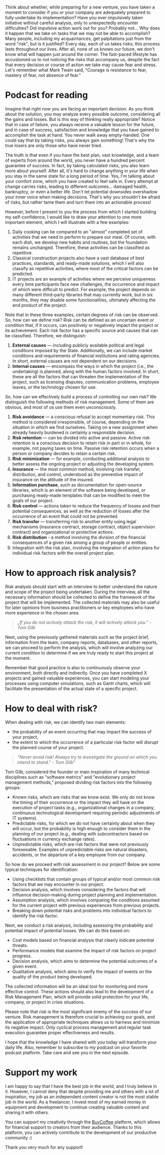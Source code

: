 Think about whether, while preparing for a new venture, you have taken a moment to consider if you or your company are adequately prepared to fully undertake its implementation? Have you ever impulsively taken initiative without careful analysis, only to unexpectedly encounter difficulties? Did impulsive action work out for you? Probably not... Why does it happen that we take on tasks that we may not be able to accomplish? Many people, including my acquaintances, get palpitations just from the word "risk", but is it justified? Every day, each of us takes risks; this process lasts throughout our lives. After all, none of us knows our future, we don't know what will happen just around the corner. The fast-paced lifestyle has accustomed us to not noticing the risks that accompany us, despite the fact that every decision or course of action we take may cause fear and stress. Let's remember what Mark Twain said, "Courage is resistance to fear, mastery of fear, not absence of fear."

Podcast for reading
===================

Imagine that right now you are facing an important decision. As you think about the solution, you may analyze every possible outcome, considering all the gains and losses. But is this way of thinking really appropriate? Notice that in case of failure, you always receive a valuable lesson for the future, and in case of success, satisfaction and knowledge that you have gained to accomplish the task at hand. You never walk away empty-handed. One could say that by taking risks, you always gain something! That's why the true losers are only those who have never tried.

The truth is that even if you have the best plan, vast knowledge, and a team of experts from around the world, you never have a hundred percent guarantee of success. In fact, by taking calculated risks, you also learn more about yourself. After all, it's hard to change anything in your life when you stay in the same state for a long period of time. Yes, I'm talking about your comfort zone, which you have created to feel safe in. Every attempt at change carries risks, leading to different outcomes... damaged health, bankruptcy, or even a better life. Don't let potential downsides overshadow your inner voice when making decisions. That's why you shouldn't be afraid of risks, but rather tame them and turn them into an actionable process!

However, before I present to you the process from which I started building my self-confidence, I would like to draw your attention to one more important element, which I will illustrate with a few examples:

1.  Daily cooking can be compared to an "almost" completed set of activities that we need to perform to prepare our meal. Of course, with each dish, we develop new habits and routines, but the foundation remains unchanged. Therefore, these activities can be classified as repetitive.
2.  Classical construction projects also have a vast database of best practices, standards, and ready-made solutions, which I will also classify as repetitive activities, where most of the critical factors can be predicted.
3.  IT projects are an example of activities where we perceive uniqueness every time participants face new challenges, the occurrence and impact of which were difficult to predict. For example, the project depends on many different third-party libraries that may currently work, but in six months, they may disable some functionalities, ultimately affecting the end product of the project.

Note that in these three examples, certain degrees of risk can be observed. So, how can we define risk? Risk can be defined as an uncertain event or condition that, if it occurs, can positively or negatively impact the project or its achievement. Each risk factor has a specific source and causes that can be classified. Therefore, we distinguish:

1.  **External causes** — including publicly available political and legal conditions imposed by the State. Additionally, we can include market conditions and requirements of financial institutions and rating agencies. In short, external causes are not dependent on our decisions.
2.  **Internal causes** — encompass the ways in which the project (i.e., the undertaking) is planned, along with the human factors involved. In short, these are all the factors that can threaten the implementation of the project, such as licensing disputes, communication problems, employee leaves, or the technology chosen for use.

So, how can we effectively build a process of controlling our own risk? We distinguish the following methods of risk management. Some of them are obvious, and most of us use them even unconsciously.

1.  **Risk avoidance** — a conscious refusal to accept momentary risk. This method is considered irresponsible, of course, depending on the situation in which we find ourselves. Taking on a new assignment when already heavily burdened is certainly a responsible decision.
2.  **Risk retention** — can be divided into active and passive. Active risk retention is a conscious decision to retain risk in part or in whole, for example, not paying taxes on time. Passive risk retention occurs when a person or company decides to retain a certain risk.
3.  **Risk minimization** — for example, conducting additional analysis to better assess the ongoing project or adjusting the developing system.
4.  **Insurance** — the most common method, involving risk transfer, distribution, and control, understood as the preventive impact of insurance on the attitude of the insured.
5.  **Information purchase**, such as documentation for open-source libraries, which is an element of the software being developed, or purchasing ready-made templates that can be modified to meet the goals of our project.
6.  **Risk control** — actions taken to reduce the frequency of losses and their potential consequences, as well as the reduction of losses after the occurrence of an event that could not be prevented.
7.  **Risk transfer** — transferring risk to another entity using legal mechanisms (insurance contract, storage contract, object supervision contract) and organizational or protective actions.
8.  **Risk distribution** - a method involving the division of the financial consequences of a given risk among a group of people or entities.
9.  Integration with the risk plan, involving the integration of action plans for individual risk factors with the overall project plan.

How to approach risk analysis?
==============================

Risk analysis should start with an interview to better understand the nature and scope of the project being undertaken. During the interview, all the necessary information should be collected to define the framework of the project that will be implemented. The collected materials may also be useful for later opinions from business practitioners or key employees who have more experience in the chosen area.

> _„If you do not actively attack the risk, it will actively attack you." - Tom Gilb_

Next, using the previously gathered materials such as the project brief, information from the team, company reports, databases, and other reports, we can proceed to perform the analysis, which will involve analyzing our current condition to determine if we are truly ready to start this project at the moment.

Remember that good practice is also to continuously observe your environment, both directly and indirectly. Once you have completed X projects and gained valuable experiences, you can start modeling your processes using computer simulations, such as Gantt charts, which will facilitate the presentation of the actual state of a specific project.

How to deal with risk?
==========================

When dealing with risk, we can identify two main elements:

*   the probability of an event occurring that may impact the success of your project,
*   the extent to which the occurrence of a particular risk factor will disrupt the planned course of your project.

> _“Never avoid risk! Always try to investigate the ground on which you intend to stand." - Tom Gilb”_

Tom Gilb, considered the founder or main inspiration of many technical disciplines such as "software metrics" and "evolutionary project management methods," proposed dividing risk factors into the following groups:

*   Known risks, which are risks that we know exist. We only do not know the timing of their occurrence or the impact they will have on the execution of project tasks (e.g., organizational changes in a company, continuous technological development requiring periodic adjustments of IT systems).
*   Predictable risks, for which we do not have certainty about when they will occur, but the probability is high enough to consider them in the planning of our project (e.g., dealing with subcontractors based on fluctuations in currency exchange rates).
*   Unpredictable risks, which are risk factors that were not previously foreseeable. Examples of unpredictable risks are natural disasters, accidents, or the departure of a key employee from our company.

So how do we proceed with risk assessment in our project? Below are some typical techniques for identification:

*   Using checklists that contain groups of typical and/or most common risk factors that we may encounter in our project.
*   Decision analysis, which involves considering the factors that will influence decision-making during project planning and implementation.
*   Assumption analysis, which involves comparing the conditions assumed for the current project with previous experiences from previous projects.
*   Breaking down potential risks and problems into individual factors to identify the risk factor.

Next, we conduct a risk analysis, including assessing the probability and potential impact of potential losses. We can do this based on:

*   Cost models based on financial analysis that clearly indicate potential threats.
*   Performance models that examine the impact of risk factors on project progress.
*   Decision analysis, which aims to determine the potential outcomes of a given event.
*   Qualitative analysis, which aims to verify the impact of events on the quality of the product being developed.

The collected information will be an ideal tool for monitoring and more effective control. These actions should also lead to the development of a Risk Management Plan, which will provide solid protection for your life, company, or project in crisis situations.

Please note that risk is the most significant enemy of the success of our venture. Risk management is therefore crucial to achieving our goals, and the application of appropriate techniques allows us to harness and minimize its negative impact. Only cyclical process management and regular task execution guarantee proper effectiveness and results.

I hope that the knowledge I have shared with you today will transform your daily life. Also, remember to subscribe to my podcast on your favorite podcast platform. Take care and see you in the next episode.

Support my work
===================

I am happy to say that I have the best job in the world, and I truly believe in it. However, I cannot deny that despite providing me and others with a lot of inspiration, my job as an independent content creator is not the most stable job in the world. As a freelancer, I invest most of my earned money in equipment and development to continue creating valuable content and sharing it with others.

You can support my creativity through the [BuyCoffee](https://buycoffee.to/leszekkrol) platform, which allows for financial support to creators from their audience. Thanks to this platform, you can actively contribute to the development of our productive community :)

Thank you very much for any support!